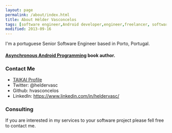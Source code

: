 ```yaml
---
layout: page
permalink: /about/index.html
title: About Hélder Vasconcelos
tags: [software engineer,Android developer,engineer,freelancer, software, developer, resume]
modified: 2013-09-16
---
```


I'm a portuguese Senior Software Engineer based in Porto, Portugal. 

#### [Asynchronous Android Programming](https://www.packtpub.com/application-development/asynchronous-android) book author.

### Contact Me

* [TAIKAI Profile](https://taikai.network/en/heldervasc)
* Twitter: @heldervasc
* Github: hvasconcelos
* LinkedIn: https://www.linkedin.com/in/heldervasc/

### Consulting

If you are interested in my services to your software project please fell free to contact me.


